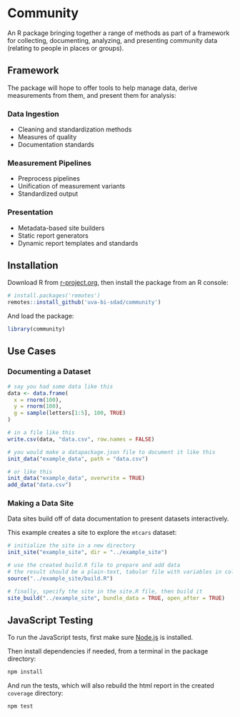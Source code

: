 # Community
An R package bringing together a range of methods as part of a framework for
collecting, documenting, analyzing, and presenting community data (relating to people in places or groups).

## Framework
The package will hope to offer tools to help manage data, derive measurements from them, and present them for analysis:

### Data Ingestion
* Cleaning and standardization methods
* Measures of quality
* Documentation standards

### Measurement Pipelines
* Preprocess pipelines
* Unification of measurement variants
* Standardized output

### Presentation
* Metadata-based site builders
* Static report generators
* Dynamic report templates and standards

## Installation
Download R from [r-project.org](https://www.r-project.org/), then install the package from an R console:

```R
# install.packages('remotes')
remotes::install_github('uva-bi-sdad/community')
```

And load the package:
```R
library(community)
```

## Use Cases
### Documenting a Dataset
```R
# say you had some data like this
data <- data.frame(
  x = rnorm(100),
  y = rnorm(100),
  g = sample(letters[1:5], 100, TRUE)
)

# in a file like this
write.csv(data, "data.csv", row.names = FALSE)

# you would make a datapackage.json file to document it like this
init_data("example_data", path = "data.csv")

# or like this
init_data("example_data", overwrite = TRUE)
add_data("data.csv")
```

### Making a Data Site
Data sites build off of data documentation to present datasets interactively.

This example creates a site to explore the `mtcars` dataset:
```R
# initialize the site in a new directory
init_site("example_site", dir = "../example_site")

# use the created build.R file to prepare and add data
# the result should be a plain-text, tabular file with variables in columns
source("../example_site/build.R")

# finally, specify the site in the site.R file, then build it
site_build("../example_site", bundle_data = TRUE, open_after = TRUE)
```

## JavaScript Testing
To run the JavaScript tests, first make sure [Node.js](https://nodejs.org) is installed.

Then install dependencies if needed, from a terminal in the package directory:
```bash
npm install
```
And run the tests, which will also rebuild the html report in the created `coverage` directory:
```bash
npm test
```